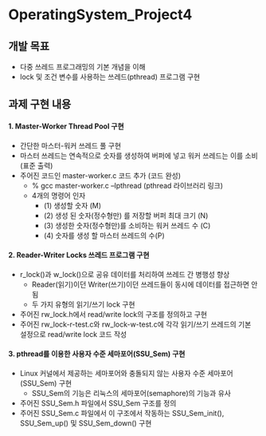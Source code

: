 # OperatingSystem_Project4
## 개발 목표
- 다중 쓰레드 프로그래밍의 기본 개념을 이해
- lock 및 조건 변수를 사용하는 쓰레드(pthread) 프로그램 구현

## 과제 구현 내용
#### 1. Master-Worker Thread Pool 구현
- 간단한 마스터-워커 쓰레드 풀 구현
- 마스터 쓰레드는 연속적으로 숫자를 생성하여 버퍼에 넣고 워커 쓰레드는 이를 소비 (표준 출력)
- 주어진 코드인 master-worker.c 코드 추가 (코드 완성)
  - % gcc master-worker.c –lpthread (pthread 라이브러리 링크)
  - 4개의 명령어 인자
    - (1) 생성할 숫자 (M)
    - (2) 생성 된 숫자(정수형만) 를 저장할 버퍼 최대 크기 (N)
    - (3) 생성한 숫자(정수형만)를 소비하는 워커 쓰레드 수 (C)
    - (4) 숫자를 생성 할 마스터 쓰레드의 수(P)
#### 2. Reader-Writer Locks 쓰레드 프로그램 구현
- r_lock()과 w_lock()으로 공유 데이터를 처리하여 쓰레드 간 병행성 향상
  - Reader(읽기)이던 Writer(쓰기)이던 쓰레드들이 동시에 데이터를 접근하면 안됨
  - 두 가지 유형의 읽기/쓰기 lock 구현
- 주어진 rw_lock.h에서 read/write lock의 구조를 정의하고 구현
- 주어진 rw_lock-r-test.c와 rw_lock-w-test.c에 각각 읽기/쓰기 쓰레드의 기본 설정으로 read/write
lock 코드 작성
#### 3. pthread를 이용한 사용자 수준 세마포어(SSU_Sem) 구현
- Linux 커널에서 제공하는 세마포어와 충돌되지 않는 사용자 수준 세마포어(SSU_Sem) 구현
  - SSU_Sem의 기능은 리눅스의 세마포어(semaphore)의 기능과 유사
- 주어진 SSU_Sem.h 파일에서 SSU_Sem 구조를 정의
- 주어진 SSU_Sem.c 파일에서 이 구조에서 작동하는 SSU_Sem_init(), SSU_Sem_up() 및
SSU_Sem_down() 구현

